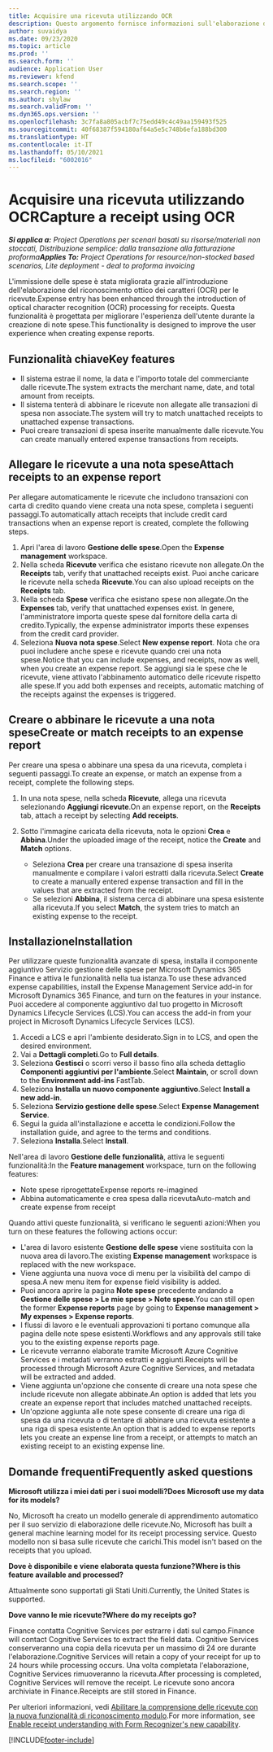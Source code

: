 ```yaml
---
title: Acquisire una ricevuta utilizzando OCR
description: Questo argomento fornisce informazioni sull'elaborazione del riconoscimento ottico dei caratteri (OCR) per le ricevute.
author: suvaidya
ms.date: 09/23/2020
ms.topic: article
ms.prod: ''
ms.search.form: ''
audience: Application User
ms.reviewer: kfend
ms.search.scope: ''
ms.search.region: ''
ms.author: shylaw
ms.search.validFrom: ''
ms.dyn365.ops.version: ''
ms.openlocfilehash: 3c7fa8a805acbf7c75edd49c4c49aa159493f525
ms.sourcegitcommit: 40f68387f594180af64a5e5c748b6efa188bd300
ms.translationtype: HT
ms.contentlocale: it-IT
ms.lasthandoff: 05/10/2021
ms.locfileid: "6002016"
---
```

# <a name="capture-a-receipt-using-ocr"></a><span data-ttu-id="6bb76-103">Acquisire una ricevuta utilizzando OCR</span><span class="sxs-lookup"><span data-stu-id="6bb76-103">Capture a receipt using OCR</span></span>

<span data-ttu-id="6bb76-104">_**Si applica a:** Project Operations per scenari basati su risorse/materiali non stoccati, Distribuzione semplice: dalla transazione alla fatturazione proforma_</span><span class="sxs-lookup"><span data-stu-id="6bb76-104">_**Applies To:** Project Operations for resource/non-stocked based scenarios, Lite deployment - deal to proforma invoicing_</span></span>

<span data-ttu-id="6bb76-105">L'immissione delle spese è stata migliorata grazie all'introduzione dell'elaborazione del riconoscimento ottico dei caratteri (OCR) per le ricevute.</span><span class="sxs-lookup"><span data-stu-id="6bb76-105">Expense entry has been enhanced through the introduction of optical character recognition (OCR) processing for receipts.</span></span> <span data-ttu-id="6bb76-106">Questa funzionalità è progettata per migliorare l'esperienza dell'utente durante la creazione di note spese.</span><span class="sxs-lookup"><span data-stu-id="6bb76-106">This functionality is designed to improve the user experience when creating expense reports.</span></span>

## <a name="key-features"></a><span data-ttu-id="6bb76-107">Funzionalità chiave</span><span class="sxs-lookup"><span data-stu-id="6bb76-107">Key features</span></span>

- <span data-ttu-id="6bb76-108">Il sistema estrae il nome, la data e l'importo totale del commerciante dalle ricevute.</span><span class="sxs-lookup"><span data-stu-id="6bb76-108">The system extracts the merchant name, date, and total amount from receipts.</span></span>
- <span data-ttu-id="6bb76-109">Il sistema tenterà di abbinare le ricevute non allegate alle transazioni di spesa non associate.</span><span class="sxs-lookup"><span data-stu-id="6bb76-109">The system will try to match unattached receipts to unattached expense transactions.</span></span>
- <span data-ttu-id="6bb76-110">Puoi creare transazioni di spesa inserite manualmente dalle ricevute.</span><span class="sxs-lookup"><span data-stu-id="6bb76-110">You can create manually entered expense transactions from receipts.</span></span>

## <a name="attach-receipts-to-an-expense-report"></a><span data-ttu-id="6bb76-111">Allegare le ricevute a una nota spese</span><span class="sxs-lookup"><span data-stu-id="6bb76-111">Attach receipts to an expense report</span></span>

<span data-ttu-id="6bb76-112">Per allegare automaticamente le ricevute che includono transazioni con carta di credito quando viene creata una nota spese, completa i seguenti passaggi.</span><span class="sxs-lookup"><span data-stu-id="6bb76-112">To automatically attach receipts that include credit card transactions when an expense report is created, complete the following steps.</span></span>

  1. <span data-ttu-id="6bb76-113">Apri l'area di lavoro **Gestione delle spese**.</span><span class="sxs-lookup"><span data-stu-id="6bb76-113">Open the **Expense management** workspace.</span></span>
  2. <span data-ttu-id="6bb76-114">Nella scheda **Ricevute** verifica che esistano ricevute non allegate.</span><span class="sxs-lookup"><span data-stu-id="6bb76-114">On the **Receipts** tab, verify that unattached receipts exist.</span></span> <span data-ttu-id="6bb76-115">Puoi anche caricare le ricevute nella scheda **Ricevute**.</span><span class="sxs-lookup"><span data-stu-id="6bb76-115">You can also upload receipts on the **Receipts** tab.</span></span>
  3. <span data-ttu-id="6bb76-116">Nella scheda **Spese** verifica che esistano spese non allegate.</span><span class="sxs-lookup"><span data-stu-id="6bb76-116">On the **Expenses** tab, verify that unattached expenses exist.</span></span> <span data-ttu-id="6bb76-117">In genere, l'amministratore importa queste spese dal fornitore della carta di credito.</span><span class="sxs-lookup"><span data-stu-id="6bb76-117">Typically, the expense administrator imports these expenses from the credit card provider.</span></span>
  4. <span data-ttu-id="6bb76-118">Seleziona **Nuova nota spese**.</span><span class="sxs-lookup"><span data-stu-id="6bb76-118">Select **New expense report**.</span></span> <span data-ttu-id="6bb76-119">Nota che ora puoi includere anche spese e ricevute quando crei una nota spese.</span><span class="sxs-lookup"><span data-stu-id="6bb76-119">Notice that you can include expenses, and receipts, now as well, when you create an expense report.</span></span> <span data-ttu-id="6bb76-120">Se aggiungi sia le spese che le ricevute, viene attivato l'abbinamento automatico delle ricevute rispetto alle spese.</span><span class="sxs-lookup"><span data-stu-id="6bb76-120">If you add both expenses and receipts, automatic matching of the receipts against the expenses is triggered.</span></span>

## <a name="create-or-match-receipts-to-an-expense-report"></a><span data-ttu-id="6bb76-121">Creare o abbinare le ricevute a una nota spese</span><span class="sxs-lookup"><span data-stu-id="6bb76-121">Create or match receipts to an expense report</span></span>
<span data-ttu-id="6bb76-122">Per creare una spesa o abbinare una spesa da una ricevuta, completa i seguenti passaggi.</span><span class="sxs-lookup"><span data-stu-id="6bb76-122">To create an expense, or match an expense from a receipt, complete the following steps.</span></span>

  1. <span data-ttu-id="6bb76-123">In una nota spese, nella scheda **Ricevute**, allega una ricevuta selezionando **Aggiungi ricevute**.</span><span class="sxs-lookup"><span data-stu-id="6bb76-123">On an expense report, on the **Receipts** tab, attach a receipt by selecting **Add receipts**.</span></span>
  2. <span data-ttu-id="6bb76-124">Sotto l'immagine caricata della ricevuta, nota le opzioni **Crea** e **Abbina**.</span><span class="sxs-lookup"><span data-stu-id="6bb76-124">Under the uploaded image of the receipt, notice the **Create** and **Match** options.</span></span>

      - <span data-ttu-id="6bb76-125">Seleziona **Crea** per creare una transazione di spesa inserita manualmente e compilare i valori estratti dalla ricevuta.</span><span class="sxs-lookup"><span data-stu-id="6bb76-125">Select **Create** to create a manually entered expense transaction and fill in the values that are extracted from the receipt.</span></span>
      - <span data-ttu-id="6bb76-126">Se selezioni **Abbina**, il sistema cerca di abbinare una spesa esistente alla ricevuta.</span><span class="sxs-lookup"><span data-stu-id="6bb76-126">If you select **Match**, the system tries to match an existing expense to the receipt.</span></span>

## <a name="installation"></a><span data-ttu-id="6bb76-127">Installazione</span><span class="sxs-lookup"><span data-stu-id="6bb76-127">Installation</span></span>

<span data-ttu-id="6bb76-128">Per utilizzare queste funzionalità avanzate di spesa, installa il componente aggiuntivo Servizio gestione delle spese per Microsoft Dynamics 365 Finance e attiva le funzionalità nella tua istanza.</span><span class="sxs-lookup"><span data-stu-id="6bb76-128">To use these advanced expense capabilities, install the Expense Management Service add-in for Microsoft Dynamics 365 Finance, and turn on the features in your instance.</span></span> <span data-ttu-id="6bb76-129">Puoi accedere al componente aggiuntivo dal tuo progetto in Microsoft Dynamics Lifecycle Services (LCS).</span><span class="sxs-lookup"><span data-stu-id="6bb76-129">You can access the add-in from your project in Microsoft Dynamics Lifecycle Services (LCS).</span></span>

1. <span data-ttu-id="6bb76-130">Accedi a LCS e apri l'ambiente desiderato.</span><span class="sxs-lookup"><span data-stu-id="6bb76-130">Sign in to LCS, and open the desired environment.</span></span>
2. <span data-ttu-id="6bb76-131">Vai a **Dettagli completi**.</span><span class="sxs-lookup"><span data-stu-id="6bb76-131">Go to **Full details**.</span></span>
3. <span data-ttu-id="6bb76-132">Seleziona **Gestisci** o scorri verso il basso fino alla scheda dettaglio **Componenti aggiuntivi per l'ambiente**.</span><span class="sxs-lookup"><span data-stu-id="6bb76-132">Select **Maintain**, or scroll down to the **Environment add-ins** FastTab.</span></span>
4. <span data-ttu-id="6bb76-133">Seleziona **Installa un nuovo componente aggiuntivo**.</span><span class="sxs-lookup"><span data-stu-id="6bb76-133">Select **Install a new add-in**.</span></span>
5. <span data-ttu-id="6bb76-134">Seleziona **Servizio gestione delle spese**.</span><span class="sxs-lookup"><span data-stu-id="6bb76-134">Select **Expense Management Service**.</span></span>
6. <span data-ttu-id="6bb76-135">Segui la guida all'installazione e accetta le condizioni.</span><span class="sxs-lookup"><span data-stu-id="6bb76-135">Follow the installation guide, and agree to the terms and conditions.</span></span>
7. <span data-ttu-id="6bb76-136">Seleziona **Installa**.</span><span class="sxs-lookup"><span data-stu-id="6bb76-136">Select **Install**.</span></span>

<span data-ttu-id="6bb76-137">Nell'area di lavoro **Gestione delle funzionalità**, attiva le seguenti funzionalità:</span><span class="sxs-lookup"><span data-stu-id="6bb76-137">In the **Feature management** workspace, turn on the following features:</span></span>

- <span data-ttu-id="6bb76-138">Note spese riprogettate</span><span class="sxs-lookup"><span data-stu-id="6bb76-138">Expense reports re-imagined</span></span>
- <span data-ttu-id="6bb76-139">Abbina automaticamente e crea spesa dalla ricevuta</span><span class="sxs-lookup"><span data-stu-id="6bb76-139">Auto-match and create expense from receipt</span></span>

<span data-ttu-id="6bb76-140">Quando attivi queste funzionalità, si verificano le seguenti azioni:</span><span class="sxs-lookup"><span data-stu-id="6bb76-140">When you turn on these features the following actions occur:</span></span>

- <span data-ttu-id="6bb76-141">L'area di lavoro esistente **Gestione delle spese** viene sostituita con la nuova area di lavoro.</span><span class="sxs-lookup"><span data-stu-id="6bb76-141">The existing **Expense management** workspace is replaced with the new workspace.</span></span>
- <span data-ttu-id="6bb76-142">Viene aggiunta una nuova voce di menu per la visibilità del campo di spesa.</span><span class="sxs-lookup"><span data-stu-id="6bb76-142">A new menu item for expense field visibility is added.</span></span>
- <span data-ttu-id="6bb76-143">Puoi ancora aprire la pagina **Note spese** precedente andando a **Gestione delle spese > Le mie spese > Note spese**.</span><span class="sxs-lookup"><span data-stu-id="6bb76-143">You can still open the former **Expense reports** page by going to **Expense management > My expenses > Expense reports**.</span></span>
- <span data-ttu-id="6bb76-144">I flussi di lavoro e le eventuali approvazioni ti portano comunque alla pagina delle note spese esistenti.</span><span class="sxs-lookup"><span data-stu-id="6bb76-144">Workflows and any approvals still take you to the existing expense reports page.</span></span>
- <span data-ttu-id="6bb76-145">Le ricevute verranno elaborate tramite Microsoft Azure Cognitive Services e i metadati verranno estratti e aggiunti.</span><span class="sxs-lookup"><span data-stu-id="6bb76-145">Receipts will be processed through Microsoft Azure Cognitive Services, and metadata will be extracted and added.</span></span>
- <span data-ttu-id="6bb76-146">Viene aggiunta un'opzione che consente di creare una nota spese che include ricevute non allegate abbinate.</span><span class="sxs-lookup"><span data-stu-id="6bb76-146">An option is added that lets you create an expense report that includes matched unattached receipts.</span></span>
- <span data-ttu-id="6bb76-147">Un'opzione aggiunta alle note spese consente di creare una riga di spesa da una ricevuta o di tentare di abbinare una ricevuta esistente a una riga di spesa esistente.</span><span class="sxs-lookup"><span data-stu-id="6bb76-147">An option that is added to expense reports lets you create an expense line from a receipt, or attempts to match an existing receipt to an existing expense line.</span></span>

## <a name="frequently-asked-questions"></a><span data-ttu-id="6bb76-148">Domande frequenti</span><span class="sxs-lookup"><span data-stu-id="6bb76-148">Frequently asked questions</span></span>

<span data-ttu-id="6bb76-149">**Microsoft utilizza i miei dati per i suoi modelli?**</span><span class="sxs-lookup"><span data-stu-id="6bb76-149">**Does Microsoft use my data for its models?**</span></span>

<span data-ttu-id="6bb76-150">No, Microsoft ha creato un modello generale di apprendimento automatico per il suo servizio di elaborazione delle ricevute.</span><span class="sxs-lookup"><span data-stu-id="6bb76-150">No, Microsoft has built a general machine learning model for its receipt processing service.</span></span> <span data-ttu-id="6bb76-151">Questo modello non si basa sulle ricevute che carichi.</span><span class="sxs-lookup"><span data-stu-id="6bb76-151">This model isn't based on the receipts that you upload.</span></span>

<span data-ttu-id="6bb76-152">**Dove è disponibile e viene elaborata questa funzione?**</span><span class="sxs-lookup"><span data-stu-id="6bb76-152">**Where is this feature available and processed?**</span></span>

<span data-ttu-id="6bb76-153">Attualmente sono supportati gli Stati Uniti.</span><span class="sxs-lookup"><span data-stu-id="6bb76-153">Currently, the United States is supported.</span></span>

<span data-ttu-id="6bb76-154">**Dove vanno le mie ricevute?**</span><span class="sxs-lookup"><span data-stu-id="6bb76-154">**Where do my receipts go?**</span></span>

<span data-ttu-id="6bb76-155">Finance contatta Cognitive Services per estrarre i dati sul campo.</span><span class="sxs-lookup"><span data-stu-id="6bb76-155">Finance will contact Cognitive Services to extract the field data.</span></span> <span data-ttu-id="6bb76-156">Cognitive Services conserveranno una copia della ricevuta per un massimo di 24 ore durante l'elaborazione.</span><span class="sxs-lookup"><span data-stu-id="6bb76-156">Cognitive Services will retain a copy of your receipt for up to 24 hours while processing occurs.</span></span> <span data-ttu-id="6bb76-157">Una volta completata l'elaborazione, Cognitive Services rimuoveranno la ricevuta.</span><span class="sxs-lookup"><span data-stu-id="6bb76-157">After processing is completed, Cognitive Services will remove the receipt.</span></span> <span data-ttu-id="6bb76-158">Le ricevute sono ancora archiviate in Finance.</span><span class="sxs-lookup"><span data-stu-id="6bb76-158">Receipts are still stored in Finance.</span></span>

<span data-ttu-id="6bb76-159">Per ulteriori informazioni, vedi [Abilitare la comprensione delle ricevute con la nuova funzionalità di riconoscimento modulo](https://azure.microsoft.com/blog/enable-receipt-understanding-with-form-recognizer-s-new-capability/).</span><span class="sxs-lookup"><span data-stu-id="6bb76-159">For more information, see [Enable receipt understanding with Form Recognizer's new capability](https://azure.microsoft.com/blog/enable-receipt-understanding-with-form-recognizer-s-new-capability/).</span></span>


[!INCLUDE[footer-include](../includes/footer-banner.md)]
